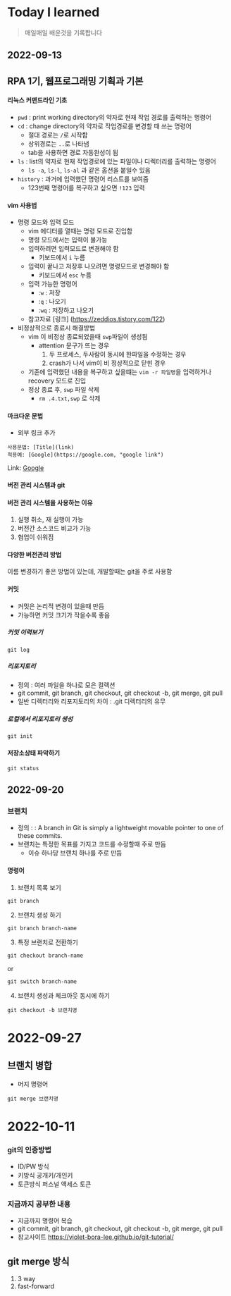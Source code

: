 # Today I learned

> 매일매일 배운것을 기록합니다

## 2022-09-13

## RPA 1기, 웹프로그래밍 기획과 기본

#### 리눅스 커맨드라인 기초

- `pwd` : print working directory의 약자로 현재 작업 경로를 출력하는 명령어
- `cd` : change directory의 약자로 작업경로를 변경할 때 쓰는 명령어
  - 절대 경로는 `/`로 시작함
  - 상위경로는 `..`로 나타냄
  - tab을 사용하면 경로 자동완성이 됨
- `ls` : list의 약자로 현재 작업경로에 있는 파일이나 디렉터리를 출력하는 명령어
  - `ls -a`, `ls-l`, `ls-al` 과 같은 옵션을 붙일수 있음
- `history` : 과거에 입력했던 명령어 리스트를 보여줌
  - 123번째 명령어를 복구하고 싶으면 `!123` 입력

#### vim 사용법

- 명령 모드와 입력 모드
  - vim 에디터를 열때는 명령 모드로 진입함
  - 명령 모드에서는 입력이 불가능
  - 입력하려면 입력모드로 변경해야 함
    - 키보드에서 `i` 누름
  - 입력이 꿑나고 저장후 나오려면 명령모드로 변경해야 함
    - 키보드에서 `esc` 누름
  - 입력 가능한 명령어
    - :`w` : 저장
    - :`q` : 나오기
    - :`wq` : 저장하고 나오기
  - 참고자료 [링크] (https://zeddios.tistory.com/122)
- 비정상적으로 종료시 해결방법
  - vim 이 비정상 종료되었을때 `swp`파일이 생성됨
    - attention 문구가 뜨는 경우
      1. 두 프로세스, 두사람이 동시에 한파일을 수정하는 경우
      2. crash가 나서 vim이 비 정상적으로 닫힌 경우
  - 기존에 입력했던 내용을 복구하고 싶을떄는 `vim -r 파일명`을 입력하거나 recovery 모드로 진입
  - 정상 종료 후, `swp` 파일 삭제
    - `rm .4.txt,swp` 로 삭제

#### 마크다운 문법

- 외부 링크 추가

```
사용문법: [Title](link)
적용예: [Google](https://google.com, "google link")
```

Link: [Google](https://google.com, "google link")

#### 버전 관리 시스템과 git

#### 버전 관리 시스템을 사용하는 이유

1. 실행 취소, 재 실행이 가능
2. 버전간 소스코드 비교가 가능
3. 협업이 쉬워짐

#### 다양한 버전관리 방법

이름 변경하기 좋은 방법이 있는데, 개발할때는 git을 주로 사용함

#### 커밋

- 커밋은 논리적 변경이 있을때 만듬
- 가능하면 커밋 크기가 작을수록 좋음

##### 커밋 이력보기

```
git log
```

##### 리포지토리

- 정의 : 여러 파일을 하나로 모은 컬렉션
- git commit, git branch, git checkout, git checkout -b, git merge, git pull
- 일반 디렉터리와 리포지토리의 차이 : .git 디렉터리의 유무

##### 로컬에서 리포지토리 생성

```
git init
```

#### 저장소상태 파악하기

```
git status
```

## 2022-09-20

### 브랜치

- 정의 : : A branch in Git is simply a lightweight movable pointer to one of these commits.
- 브랜치는 특정한 목표를 가지고 코드를 수정할때 주로 만듬
  - 이슈 하나당 브랜치 하나를 주로 만듬

#### 명령어

1. 브랜치 목록 보기

```
git branch
```

2. 브랜치 생성 하기

```
git branch branch-name
```

3. 특정 브랜치로 전환하기

```
git checkout branch-name
```

or

```
git switch branch-name
```

4. 브랜치 생성과 체크아웃 동시에 하기

```
git checkout -b 브랜치명
```

# 2022-09-27

## 브랜치 병합

- 머지 명령어

```
git merge 브랜치명
```

# 2022-10-11

### git의 인증방법

- ID/PW 방식
- 키방식 공개키/개인키
- 토큰방식 퍼스널 액세스 토큰

### 지금까지 공부한 내용

- 지금까지 명령어 복습
- git commit, git branch, git checkout, git checkout -b, git merge, git pull
- 참고사이트 https://violet-bora-lee.github.io/git-tutorial/

## git merge 방식

1. 3 way
2. fast-forward
